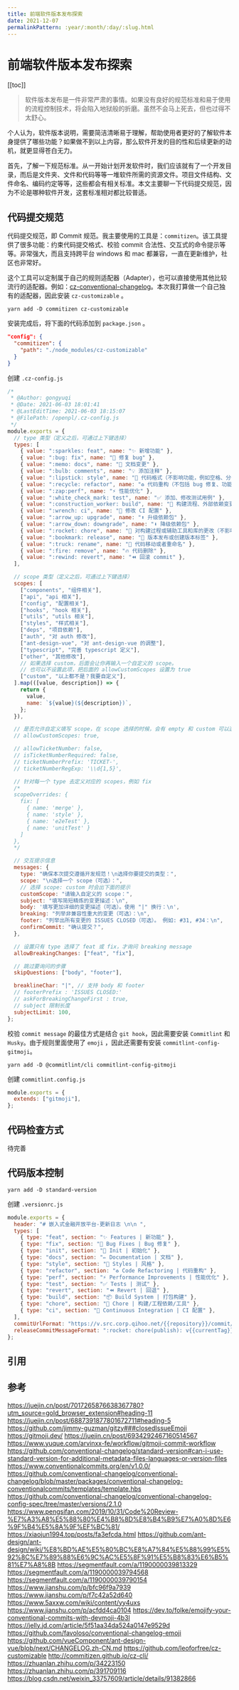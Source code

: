 ```yaml
---
title: 前端软件版本发布探索
date: 2021-12-07
permalinkPattern: :year/:month/:day/:slug.html
---
```


# 前端软件版本发布探索

[[toc]]

> 软件版本发布是一件非常严肃的事情。如果没有良好的规范标准和易于使用的流程控制技术，将会陷入地狱般的折磨。虽然不会马上死去，但也过得不太舒心。

个人认为，软件版本说明，需要简洁清晰易于理解，帮助使用者更好的了解软件本身提供了哪些功能？如果做不到以上内容，那么软件开发的目的性和后续更新的动机，就更显得苍白无力。

首先，了解一下规范标准。从一开始计划开发软件时，我们应该就有了一个开发目录，而后是文件夹、文件和代码等等一堆软件所需的资源文件。项目文件结构、文件命名、编码约定等等，这些都会有相关标准。本文主要聊一下代码提交规范，因为不论是哪种软件开发，这套标准相对都比较普适。

## 代码提交规范

代码提交规范，即 Commit 规范。我主要使用的工具是：`commitizen`。该工具提供了很多功能：约束代码提交格式、校验 commit 合法性、交互式的命令提示等等。非常强大，而且支持跨平台 windows 和 mac 都兼容，一直在更新维护，社区也非常好。

这个工具可以定制属于自己的规则适配器（Adapter），也可以直接使用其他比较流行的适配器。例如：[cz-conventional-changelog](https://link.zhihu.com/?target=https%3A//github.com/commitizen/cz-conventional-changelog)。本次我打算做一个自己独有的适配器，因此安装 `cz-customizable` 。

```shell
yarn add -D commitizen cz-customizable
```

安装完成后，将下面的代码添加到 `package.json` 。

```json
"config": {
  "commitizen": {
  	"path": "./node_modules/cz-customizable"
  }
}
```

创建 `.cz-config.js`

```javascript
/*
 * @Author: gongyuqi
 * @Date: 2021-06-03 18:01:41
 * @LastEditTime: 2021-06-03 18:15:07
 * @FilePath: /openpl/.cz-config.js
 */
module.exports = {
  // type 类型（定义之后，可通过上下键选择）
  types: [
    { value: ":sparkles: feat", name: "✨ 新增功能" },
    { value: ":bug: fix", name: "🐛 修复 bug" },
    { value: ":memo: docs", name: "📝 文档变更" },
    { value: ":bulb: comments", name: "💡 添加注释" },
    { value: ":lipstick: style", name: "💄 代码格式（不影响功能，例如空格、分号等格式修正）" },
    { value: ":recycle: refactor", name: "♻️ 代码重构（不包括 bug 修复、功能新增）" },
    { value: ":zap:perf", name: "⚡️ 性能优化" },
    { value: ":white_check_mark: test", name: "✅ 添加、修改测试用例" },
    { value: ":construction_worker: build", name: "👷 构建流程、外部依赖变更（如修改 npm 包、修改 webpack 配置等）" },
    { value: ":wrench: ci", name: "🔧 修改 CI 配置" },
    { value: ":arrow_up: upgrade", name: "⬆️ 升级依赖包" },
    { value: ":arrow_down: downgrade", name: "⬇️ 降级依赖包" },
    { value: ":rocket: chore", name: "🚀 对构建过程或辅助工具和库的更改（不影响源文件、测试用例）" },
    { value: ":bookmark: release", name: "🔖 版本发布或创建版本标签" },
    { value: ":truck: rename", name: "🚚 代码移动或者重命名" },
    { value: ":fire: remove", name: "🔥 代码删除" },
    { value: ":rewind: revert", name: "⏪️ 回滚 commit" },
  ],

  // scope 类型（定义之后，可通过上下键选择）
  scopes: [
    ["components", "组件相关"],
    ["api", "api 相关"],
    ["config", "配置相关"],
    ["hooks", "hook 相关"],
    ["utils", "utils 相关"],
    ["styles", "样式相关"],
    ["deps", "项目依赖"],
    ["auth", "对 auth 修改"],
    ["ant-design-vue", "对 ant-design-vue 的调整"],
    ["typescript", "完善 typescript 定义"],
    ["other", "其他修改"],
    // 如果选择 custom，后面会让你再输入一个自定义的 scope。
    // 也可以不设置此项，把后面的 allowCustomScopes 设置为 true
    ["custom", "以上都不是？我要自定义"],
  ].map(([value, description]) => {
    return {
      value,
      name: `${value}(${description})`,
    };
  }),

  // 是否允许自定义填写 scope，在 scope 选择的时候，会有 empty 和 custom 可以选择。
  // allowCustomScopes: true,

  // allowTicketNumber: false,
  // isTicketNumberRequired: false,
  // ticketNumberPrefix: 'TICKET-',
  // ticketNumberRegExp: '\\d{1,5}',

  // 针对每一个 type 去定义对应的 scopes，例如 fix
  /*
  scopeOverrides: {
    fix: [
      { name: 'merge' },
      { name: 'style' },
      { name: 'e2eTest' },
      { name: 'unitTest' }
    ]
  },
  */

  // 交互提示信息
  messages: {
    type: "确保本次提交遵循开发规范！\n选择你要提交的类型：",
    scope: "\n选择一个 scope（可选）：",
    // 选择 scope: custom 时会出下面的提示
    customScope: "请输入自定义的 scope：",
    subject: "填写简短精炼的变更描述：\n",
    body: '填写更加详细的变更描述（可选）。使用 "|" 换行：\n',
    breaking: "列举非兼容性重大的变更（可选）：\n",
    footer: "列举出所有变更的 ISSUES CLOSED（可选）。 例如: #31, #34：\n",
    confirmCommit: "确认提交？",
  },

  // 设置只有 type 选择了 feat 或 fix，才询问 breaking message
  allowBreakingChanges: ["feat", "fix"],

  // 跳过要询问的步骤
  skipQuestions: ["body", "footer"],

  breaklineChar: "|", // 支持 body 和 footer
  // footerPrefix : 'ISSUES CLOSED:'
  // askForBreakingChangeFirst : true,
  // subject 限制长度
  subjectLimit: 100,
};
```

校验 `commit message` 的最佳方式是结合 `git hook`，因此需要安装 `Commitlint` 和 `Husky`。由于规则里面使用了 `emoji` ，因此还需要有安装 `commitlint-config-gitmoji`。

```shell
yarn add -D @commitlint/cli commitlint-config-gitmoji
```

创建 `commitlint.config.js`

```javascript
module.exports = {
  extends: ["gitmoji"],
};
```

## 代码检查方式

待完善

## 代码版本控制

```shell
yarn add -D standard-version
```

创建 `.versionrc.js`

```javascript
module.exports = {
  header: "# 嵌入式金融开放平台-更新日志 \n\n ",
  types: [
    { type: "feat", section: "✨ Features | 新功能" },
    { type: "fix", section: "🐛 Bug Fixes | Bug 修复" },
    { type: "init", section: "🎉 Init | 初始化" },
    { type: "docs", section: "✏️ Documentation | 文档" },
    { type: "style", section: "💄 Styles | 风格" },
    { type: "refactor", section: "♻️ Code Refactoring | 代码重构" },
    { type: "perf", section: "⚡ Performance Improvements | 性能优化" },
    { type: "test", section: "✅ Tests | 测试" },
    { type: "revert", section: "⏪ Revert | 回退" },
    { type: "build", section: "📦‍ Build System | 打包构建" },
    { type: "chore", section: "🚀 Chore | 构建/工程依赖/工具" },
    { type: "ci", section: "👷 Continuous Integration | CI 配置" },
  ],
  commitUrlFormat: "https://v.src.corp.qihoo.net/{{repository}}/commit/{{hash}}",
  releaseCommitMessageFormat: ":rocket: chore(publish): v{{currentTag}} 版本发布",
};
```

## 引用

[^1]: [commit 规范+commitlint+CHANGELOG 自动生成一条龙服务](https://juejin.cn/post/6934292467160514567)
[^2]: [Conventional Commits](https://www.conventionalcommits.org/zh-hans/v1.0.0/)
[^3]: [ant-design 轮值规则和版本发布流程](https://github.com/ant-design/ant-design/wiki/%E8%BD%AE%E5%80%BC%E8%A7%84%E5%88%99%E5%92%8C%E7%89%88%E6%9C%AC%E5%8F%91%E5%B8%83%E6%B5%81%E7%A8%8B)
[^4]: [规范化 Git 合作流程](https://xiaojun1994.top/posts/fa3efcda.html)
[^5]: [Gitmoji Commit Workflow 完全指南](https://www.yuque.com/arvinxx-fe/workflow/gitmoji-commit-workflow)
[^6]: [优化前端工作流：三、使用 standard-version 管理 ChangeLog 和 Version](https://www.jianshu.com/p/bfc96f9a7939)

## 参考

https://juejin.cn/post/7017265876638367780?utm_source=gold_browser_extension#heading-11
https://juejin.cn/post/6887391877801672711#heading-5
https://github.com/jimmy-guzman/gitzy###closedIssueEmoji
https://gitmoji.dev/
https://juejin.cn/post/6934292467160514567
https://www.yuque.com/arvinxx-fe/workflow/gitmoji-commit-workflow
https://github.com/conventional-changelog/standard-version#can-i-use-standard-version-for-additional-metadata-files-languages-or-version-files
https://www.conventionalcommits.org/en/v1.0.0/
https://github.com/conventional-changelog/conventional-changelog/blob/master/packages/conventional-changelog-conventionalcommits/templates/template.hbs
https://github.com/conventional-changelog/conventional-changelog-config-spec/tree/master/versions/2.1.0
https://www.pengsifan.com/2019/10/31/Code%20Review-%E7%A3%A8%E5%88%80%E4%B8%8D%E8%B4%B9%E7%A0%8D%E6%9F%B4%E5%8A%9F%EF%BC%81/
https://xiaojun1994.top/posts/fa3efcda.html
https://github.com/ant-design/ant-design/wiki/%E8%BD%AE%E5%80%BC%E8%A7%84%E5%88%99%E5%92%8C%E7%89%88%E6%9C%AC%E5%8F%91%E5%B8%83%E6%B5%81%E7%A8%8B
https://segmentfault.com/a/1190000039813329
https://segmentfault.com/a/1190000039794568
https://segmentfault.com/a/1190000039790154
https://www.jianshu.com/p/bfc96f9a7939
https://www.jianshu.com/p/f7c42a52d640
https://www.5axxw.com/wiki/content/yy4uxs
https://www.jianshu.com/p/acfdd4ca0104
https://dev.to/folke/emojify-your-conventional-commits-with-devmoji-4b3l
https://jelly.jd.com/article/5f51aa34da524a0147e9529d
https://github.com/favoloso/conventional-changelog-emoji
https://github.com/vueComponent/ant-design-vue/blob/next/CHANGELOG.zh-CN.md
https://github.com/leoforfree/cz-customizable
http://commitizen.github.io/cz-cli/
https://zhuanlan.zhihu.com/p/34223150
https://zhuanlan.zhihu.com/p/391709116
https://blog.csdn.net/weixin_33757609/article/details/91382866
